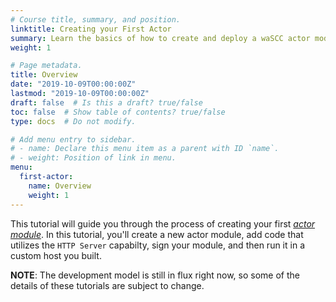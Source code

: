 ```yaml
---
# Course title, summary, and position.
linktitle: Creating your First Actor
summary: Learn the basics of how to create and deploy a waSCC actor module
weight: 1

# Page metadata.
title: Overview
date: "2019-10-09T00:00:00Z"
lastmod: "2019-10-09T00:00:00Z"
draft: false  # Is this a draft? true/false
toc: false  # Show table of contents? true/false
type: docs  # Do not modify.

# Add menu entry to sidebar.
# - name: Declare this menu item as a parent with ID `name`.
# - weight: Position of link in menu.
menu:
  first-actor:
    name: Overview
    weight: 1
---
```


This tutorial will guide you through the process of creating your first _[actor module](/docs/concepts/actors/)_. In this tutorial, you'll create a new actor module, add code that utilizes the `HTTP Server` capabilty, sign your module, and then run it in a custom host you built.


**NOTE**: The development model is still in flux right now, so some of the details of these tutorials are subject to change.